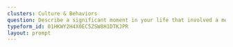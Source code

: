 ```yaml
---
clusters: Culture & Behaviors
question: Describe a significant moment in your life that involved a mobile phone
typeform_id: 01HKWY2H4X0EC5ZSW8H1DTKJPR
layout: prompt
---
```

